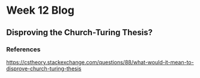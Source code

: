 # Week 12 Blog
## Disproving the Church-Turing Thesis?
### References
https://cstheory.stackexchange.com/questions/88/what-would-it-mean-to-disprove-church-turing-thesis